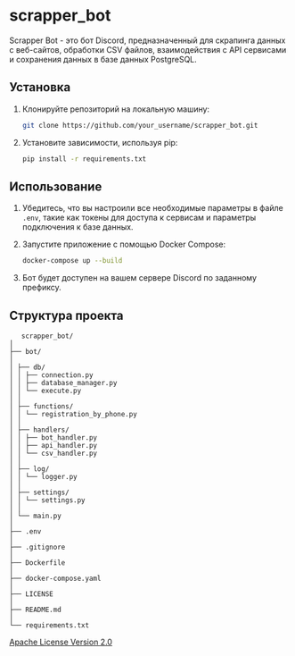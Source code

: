 <!-- @format -->

# scrapper_bot

Scrapper Bot - это бот Discord, предназначенный для скрапинга данных с веб-сайтов, обработки CSV файлов, взаимодействия с API сервисами и сохранения данных в базе данных PostgreSQL.

## Установка

1. Клонируйте репозиторий на локальную машину:

   ```bash
   git clone https://github.com/your_username/scrapper_bot.git
   ```

2. Установите зависимости, используя pip:

   ```bash
   pip install -r requirements.txt
   ```

## Использование

1. Убедитесь, что вы настроили все необходимые параметры в файле `.env`, такие как токены для доступа к сервисам и параметры подключения к базе данных.

2. Запустите приложение с помощью Docker Compose:

   ```bash
   docker-compose up --build
   ```

3. Бот будет доступен на вашем сервере Discord по заданному префиксу.

## Структура проекта

```
   scrapper_bot/
│
├── bot/
│
│ ├── db/
│ │ ├── connection.py
│ │ ├── database_manager.py
│ │ └── execute.py
│ │
│ ├── functions/
│ │ └── registration_by_phone.py
│ │
│ ├── handlers/
│ │ ├── bot_handler.py
│ │ ├── api_handler.py
│ │ └── csv_handler.py
│ │
│ ├── log/
│ │ └── logger.py
│ │
│ ├── settings/
│ │ └── settings.py
│ │
│ └── main.py
│
├── .env
│
├── .gitignore
│
├── Dockerfile
│
├── docker-compose.yaml
│
├── LICENSE
│
├── README.md
│
└── requirements.txt

```

[Apache License Version 2.0](LICENSE)

